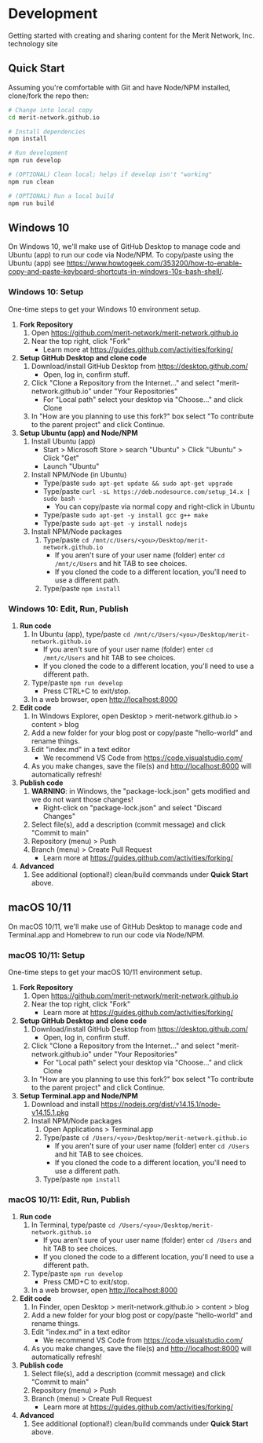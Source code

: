 # Development

Getting started with creating and sharing content for the Merit Network, Inc. technology site

## Quick Start

Assuming you're comfortable with Git and have Node/NPM installed, clone/fork the repo then:

```bash
# Change into local copy
cd merit-network.github.io

# Install dependencies
npm install

# Run development
npm run develop

# (OPTIONAL) Clean local; helps if develop isn't "working"
npm run clean

# (OPTIONAL) Run a local build
npm run build
```

## Windows 10

On Windows 10, we'll make use of GitHub Desktop to manage code and Ubuntu (app) to run our code via Node/NPM. To copy/paste using the Ubuntu (app) see <https://www.howtogeek.com/353200/how-to-enable-copy-and-paste-keyboard-shortcuts-in-windows-10s-bash-shell/>.

### Windows 10: Setup

One-time steps to get your Windows 10 environment setup.

1. **Fork Repository**
    1. Open <https://github.com/merit-network/merit-network.github.io>
    1. Near the top right, click "Fork"
        * Learn more at <https://guides.github.com/activities/forking/>
1. **Setup GitHub Desktop and clone code**
    1. Download/install GitHub Desktop from <https://desktop.github.com/>
        * Open, log in, confirm stuff.
    1. Click "Clone a Repository from the Internet..." and select "merit-network.github.io" under "Your Repositories"
        * For "Local path" select your desktop via "Choose..." and click Clone
    1. In "How are you planning to use this fork?" box select "To contribute to the parent project" and click Continue.
1. **Setup Ubuntu (app) and Node/NPM**
    1. Install Ubuntu (app)
        * Start > Microsoft Store > search "Ubuntu" > Click "Ubuntu" > Click "Get"
        * Launch "Ubuntu"
    1. Install NPM/Node (in Ubuntu)
        * Type/paste `sudo apt-get update && sudo apt-get upgrade`
        * Type/paste `curl -sL https://deb.nodesource.com/setup_14.x | sudo bash -`
          * You can copy/paste via normal copy and right-click in Ubuntu
        * Type/paste `sudo apt-get -y install gcc g++ make`
        * Type/paste `sudo apt-get -y install nodejs`
    1. Install NPM/Node packages
        1. Type/paste `cd /mnt/c/Users/<you>/Desktop/merit-network.github.io`
            * If you aren't sure of your user name (folder) enter `cd /mnt/c/Users` and hit TAB to see choices.
            * If you cloned the code to a different location, you'll need to use a different path.
        1. Type/paste `npm install`

### Windows 10: Edit, Run, Publish

1. **Run code**
    1. In Ubuntu (app), type/paste `cd /mnt/c/Users/<you>/Desktop/merit-network.github.io`
        * If you aren't sure of your user name (folder) enter `cd /mnt/c/Users` and hit TAB to see choices.
        * If you cloned the code to a different location, you'll need to use a different path.
    1. Type/paste `npm run develop`
        * Press CTRL+C to exit/stop.
    1. In a web browser, open <http://localhost:8000>
1. **Edit code**
    1. In Windows Explorer, open Desktop > merit-network.github.io > content > blog
    1. Add a new folder for your blog post or copy/paste "hello-world" and rename things.
    1. Edit "index.md" in a text editor
        * We recommend VS Code from <https://code.visualstudio.com/>
    1. As you make changes, save the file(s) and <http://localhost:8000> will automatically refresh!
1. **Publish code**
    1. **WARNING**: in Windows, the "package-lock.json" gets modified and we do not want those changes!
        * Right-click on "package-lock.json" and select "Discard Changes"
    1. Select file(s), add a description (commit message) and click "Commit to main"
    1. Repository (menu) > Push
    1. Branch (menu) > Create Pull Request
        * Learn more at <https://guides.github.com/activities/forking/>
1. **Advanced**
    1. See additional (optional!) clean/build commands under **Quick Start** above.

## macOS 10/11

On macOS 10/11, we'll make use of GitHub Desktop to manage code and Terminal.app and Homebrew to run our code via Node/NPM.

### macOS 10/11: Setup

One-time steps to get your macOS 10/11 environment setup.

1. **Fork Repository**
    1. Open <https://github.com/merit-network/merit-network.github.io>
    1. Near the top right, click "Fork"
        * Learn more at <https://guides.github.com/activities/forking/>
1. **Setup GitHub Desktop and clone code**
    1. Download/install GitHub Desktop from <https://desktop.github.com/>
        * Open, log in, confirm stuff.
    1. Click "Clone a Repository from the Internet..." and select "merit-network.github.io" under "Your Repositories"
        * For "Local path" select your desktop via "Choose..." and click Clone
    1. In "How are you planning to use this fork?" box select "To contribute to the parent project" and click Continue.
1. **Setup Terminal.app and Node/NPM**
    1. Download and install <https://nodejs.org/dist/v14.15.1/node-v14.15.1.pkg>
    1. Install NPM/Node packages
        1. Open Applications > Terminal.app
        1. Type/paste `cd /Users/<you>/Desktop/merit-network.github.io`
            * If you aren't sure of your user name (folder) enter `cd /Users` and hit TAB to see choices.
            * If you cloned the code to a different location, you'll need to use a different path.
        1. Type/paste `npm install`

### macOS 10/11: Edit, Run, Publish

1. **Run code**
    1. In Terminal, type/paste `cd /Users/<you>/Desktop/merit-network.github.io`
        * If you aren't sure of your user name (folder) enter `cd /Users` and hit TAB to see choices.
        * If you cloned the code to a different location, you'll need to use a different path.
    1. Type/paste `npm run develop`
        * Press CMD+C to exit/stop.
    1. In a web browser, open <http://localhost:8000>
1. **Edit code**
    1. In Finder, open Desktop > merit-network.github.io > content > blog
    1. Add a new folder for your blog post or copy/paste "hello-world" and rename things.
    1. Edit "index.md" in a text editor
        * We recommend VS Code from <https://code.visualstudio.com/>
    1. As you make changes, save the file(s) and <http://localhost:8000> will automatically refresh!
1. **Publish code**
    1. Select file(s), add a description (commit message) and click "Commit to main"
    1. Repository (menu) > Push
    1. Branch (menu) > Create Pull Request
        * Learn more at <https://guides.github.com/activities/forking/>
1. **Advanced**
    1. See additional (optional!) clean/build commands under **Quick Start** above.
